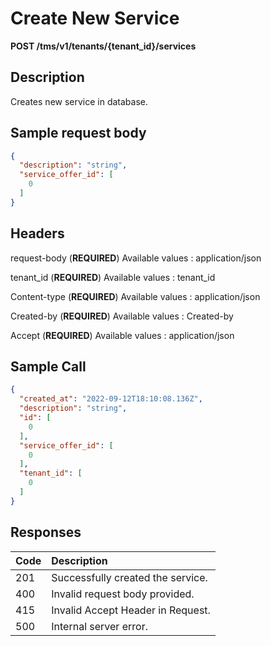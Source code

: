 # Create New Service

**POST /tms/v1/tenants/{tenant_id}/services**

## Description

Creates new service in database.

## Sample request body

```json
{
  "description": "string",
  "service_offer_id": [
    0
  ]
}
```
## Headers

request-body (**REQUIRED**)
Available values : application/json

tenant_id (**REQUIRED**)
Available values : tenant_id

Content-type (**REQUIRED**)
Available values : application/json

Created-by (**REQUIRED**)
Available values : Created-by

Accept (**REQUIRED**)
Available values : application/json

## Sample Call

```json
{
  "created_at": "2022-09-12T18:10:08.136Z",
  "description": "string",
  "id": [
    0
  ],
  "service_offer_id": [
    0
  ],
  "tenant_id": [
    0
  ]
}
```

## Responses

| Code         | Description                                               |
| :----------- | :-----------                                              |
| 201          | Successfully created the service.                         |
| 400          | Invalid request body provided.                            |
| 415          | Invalid Accept Header in Request.                         |
| 500          | Internal server error.                                    |

